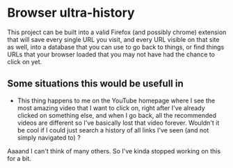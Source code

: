 # Browser ultra-history

This project can be built into a valid Firefox (and possibly chrome) extension that will save every single URL you visit, and every URL visible on that site as well, into a database that you can use to go back to things, or find things URLs that your browser loaded that you may not have had the chance to click on yet. 

## Some situations this would be usefull in 
- This thing happens to me on the YouTube homepage where I see the most amazing video that I want to click on, right after I've already clicked on something else, and when I go back, all the recommended videos are different so I've basically lost that video forever. Wouldn't it be cool if I could just search a history of all links I've seen (and not simply navigated to) ?

Aaaand I can't think of many others. So I've kinda stopped working on this for a bit.
